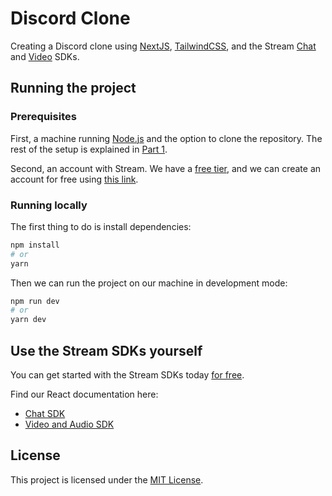 # Discord Clone

Creating a Discord clone using [NextJS](https://nextjs.org), [TailwindCSS](https://tailwindcss.com), and the Stream [Chat](https://getstream.io/chat/docs/) and [Video](https://getstream.io/video/docs/) SDKs.

## Running the project

### Prerequisites

First, a machine running [Node.js](https://nodejs.org/en) and the option to clone the repository. The rest of the setup is explained in [Part 1](https://getstream.io/blog/discord-clone-project-setup/).

Second, an account with Stream. We have a [free tier](https://getstream.io/pricing/#chat), and we can create an account for free using [this link](https://http://getstream.io/try-for-free/).

### Running locally

The first thing to do is install dependencies:

```bash
npm install
# or
yarn
```

Then we can run the project on our machine in development mode:

```bash
npm run dev
# or
yarn dev
```

## Use the Stream SDKs yourself

You can get started with the Stream SDKs today [for free](https://http://getstream.io/try-for-free/).

Find our React documentation here:

- [Chat SDK](https://getstream.io/chat/sdk/react/)
- [Video and Audio SDK](https://getstream.io/video/docs/react/)

## License

This project is licensed under the [MIT License](LICENSE).
